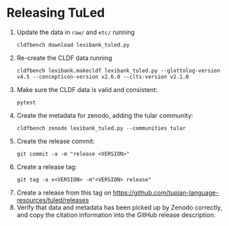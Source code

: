 # Releasing TuLed

1. Update the data in `raw/` and `etc/` running
   ```shell
   cldfbench download lexibank_tuled.py
   ```
2. Re-create the CLDF data running
   ```shell
   cldfbench lexibank.makecldf lexibank_tuled.py --glottolog-version v4.5 --concepticon-version v2.6.0 --clts-version v2.1.0
   ```
3. Make sure the CLDF data is valid and consistent:
   ```shell
   pytest
   ```
4. Create the metadata for zenodo, adding the tular community:
   ```shell
   cldfbench zenodo lexibank_tuled.py --communities tular
   ```
5. Create the release commit:
   ```shell
   git commit -a -m "release <VERSION>"
   ```
6. Create a release tag:
   ```
   git tag -a v<VERSION> -m"<VERSION> release"
   ```
7. Create a release from this tag on https://github.com/tupian-language-resources/tuled/releases
8. Verify that data and metadata has been picked up by Zenodo correctly,
   and copy the citation information into the GitHub release description.

